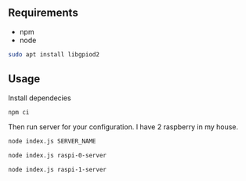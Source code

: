 ## Requirements

* npm
* node

```bash
sudo apt install libgpiod2
```

## Usage

Install dependecies

```bash
npm ci
```

Then run server for your configuration.
I have 2 raspberry in my house.

```bash
node index.js SERVER_NAME
```

```bash
node index.js raspi-0-server
```

```bash
node index.js raspi-1-server
```

